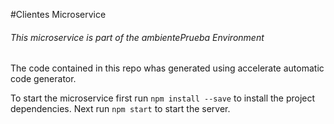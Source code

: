 #Clientes Microservice 
###### This microservice is part of the ambientePrueba Environment
The code contained in this repo whas generated using accelerate automatic code generator.

To start the microservice first run `npm install --save` to install the project dependencies.
Next run `npm start` to start the server.
